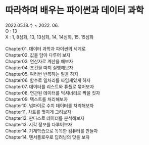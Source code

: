 # 따라하며 배우는 파이썬과 데이터 과학
2022.05.18.수 ~ 2022. 06.
<br/> O : 13
<br/> X : 1, 8심화, 13, 13심화, 14, 14심화, 15, 15심화
<br/>
<br/> Chapter01. 데이터 과학과 파이썬의 세계로
<br/> Chapter02. 값을 담아 다루어 보자
<br/> Chapter03. 연산자로 계산을 해보자
<br/> Chapter04. 조건을 따져 실행해보자
<br/> Chapter05. 여러번 반복하는 일을 하자
<br/> Chapter06. 함수로 일처리를 짜임새있게 하자
<br/> Chapter07. 데이터를 리스트와 튜플로 묶어보자
<br/> Chapter08. 연관된 데이터를 딕셔너리로 짝을 짓자
<br/> Chapter09. 텍스트를 처리해보자
<br/> Chapter10. 넘파이로 수치 데이터를 처리해보자
<br/> Chapter11. 차트를 멋지게 그려보자
<br/> Chapter12. 판다스로 데이터를 분석해보자
<br/> Chapter13. 시각 정보를 다루어보자
<br/> Chapter14. 기계학습으로 똑똑한 컴퓨터를 만들자
<br/> Chapter14. 텐서플로우로 딥려닝의 맛을 보자
